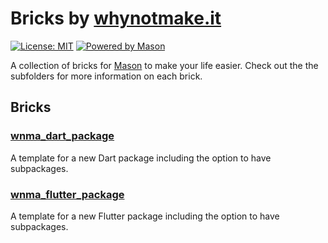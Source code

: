 # Bricks by [whynotmake.it](https://whynotmake.it)

[![License: MIT](https://img.shields.io/badge/license-MIT-blue.svg)](https://opensource.org/licenses/MIT)
[![Powered by Mason](https://img.shields.io/endpoint?url=https%3A%2F%2Ftinyurl.com%2Fmason-badge)](https://github.com/felangel/mason)

A collection of bricks for [Mason](https://github.com/felangel/mason) to make your life easier. 
Check out the the subfolders for more information on each brick.

## Bricks

### [wnma_dart_package](wnma_dart_package/README.md)
A template for a new Dart package including the option to have subpackages.

### [wnma_flutter_package](wnma_flutter_package/README.md)
A template for a new Flutter package including the option to have subpackages.